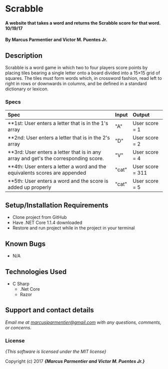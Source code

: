 # Scrabble

#### A website that takes a word and returns the Scrabble score for that word. 10/19/17

#### By **Marcus Parmentier and Victor M. Puentes Jr.**

## Description

Scrabble is a word game in which two to four players score points by placing tiles bearing a single letter onto a board divided into a 15×15 grid of squares. The tiles must form words which, in crossword fashion, read left to right in rows or downwards in columns, and be defined in a standard dictionary or lexicon.

### Specs
| Spec | Input | Output |
| :-------------     | :------------- | :------------- |
| **1st: User enters a letter that is in the 1's array | "A"  | User score = 1  |
| **2nd: User enters a letter that is in the 2's array | "D" | User score = 2 |
| **3rd: User enters a letter that is in any array and get's the corresponding score. | "V" | User score = 4 |
| **4th: User enters a letter a word and the equivalents scores are appended | "cat" | User score = 311 |
| **5th: User enters a word and the score is added up properly | "cat" | User score = 5 |


## Setup/Installation Requirements

* Clone project from GitHub
* Have .NET Core 1.1.4 downloaded
* Restore and run project while in the project in your terminal

## Known Bugs

* N/A

## Technologies Used

* C Sharp
  * .Net Core
  * Razor

## Support and contact details

_Email me at marcusjparmentier@gmail.com with any questions, comments, or concerns._

### License

*{This software is licensed under the MIT license}*

Copyright (c) 2017 **_{Marcus Parmentier and Victor M. Puentes Jr.}_**
